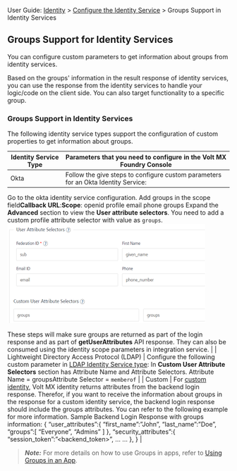                                

User Guide: [Identity](Identity.md) > [Configure the Identity Service](ConfigureIdentiryService.md) > Groups Support in Identity Services

Groups Support for Identity Services
------------------------------------

You can configure custom parameters to get information about groups from identity services.

Based on the groups' information in the result response of identity services, you can use the response from the identity services to handle your logic/code on the client side. You can also target functionality to a specific group.

### Groups Support in Identity Services

The following identity service types support the configuration of custom properties to get information about groups.

  
| Identity Service Type | Parameters that you need to configure in the Volt MX Foundry Console |
| --- | --- |
| Okta | Follow the give steps to configure custom parameters for an Okta Identity Service:
Go to the okta identity service configuration. Add groups in the scope field**Callback URL**:<URL>**Scope**: openid profile email phone groups Expand the **Advanced** section to view the **User attribute selectors**. You need to add a custom profile attribute selector with value as `groups`.![](Resources/Images/UserAttributes_448x226.png)

These steps will make sure groups are returned as part of the login response and as part of **getUserAttributes** API response. They can also be consumed using the identity scope parameters in integration service. |
| Lightweight Directory Access Protocol (LDAP) | Configure the following custom parameter in [LDAP Identity Service type](Identity2_MS_AD.md#ldap-ldaps): In **Custom User Attribute Selectors** section has Attribute Name and Attribute Selectors. Attribute Name = groupsAttribute Selector = `memberof` |
| Custom | For [custom identity](Identity8_VoltMX_Custom.md), Volt MX identity returns attributes from the backend login response. Therefor, if you want to receive the information about groups in the response for a custom identity service, the backend login response should include the groups attributes. You can refer to the following example for more information. Sample Backend Login Response with groups information: { “user\_attributes”:{ “first\_name”:”John”, “last\_name”:”Doe”, “groups”:\[ “Everyone”, “Admins” \] }, “security\_attributes”:{ “session\_token”:”<backend\_token>”, … … }, } |

> **_Note:_** For more details on how to use Groups in apps, refer to [Using Groups in an App](GroupsinUserRepository.md).
